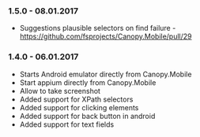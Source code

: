 ### 1.5.0 - 08.01.2017
* Suggestions plausible selectors on find failure - https://github.com/fsprojects/Canopy.Mobile/pull/29

### 1.4.0 - 06.01.2017
* Starts Android emulator directly from Canopy.Mobile
* Start appium directly from Canopy.Mobile
* Allow to take screenshot
* Added support for XPath selectors
* Added support for clicking elements
* Added support for back button in android
* Added support for text fields